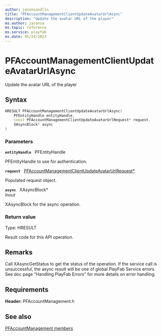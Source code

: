 ```yaml
---
author: jasonsandlin
title: "PFAccountManagementClientUpdateAvatarUrlAsync"
description: "Update the avatar URL of the player"
ms.author: jasonsa
ms.topic: reference
ms.service: playfab
ms.date: 05/24/2023
---
```


# PFAccountManagementClientUpdateAvatarUrlAsync  

Update the avatar URL of the player  

## Syntax  
  
```cpp
HRESULT PFAccountManagementClientUpdateAvatarUrlAsync(  
    PFEntityHandle entityHandle,  
    const PFAccountManagementClientUpdateAvatarUrlRequest* request,  
    XAsyncBlock* async  
)  
```  
  
### Parameters  
  
**`entityHandle`** &nbsp; PFEntityHandle  
  
PFEntityHandle to use for authentication.  
  
**`request`** &nbsp; [PFAccountManagementClientUpdateAvatarUrlRequest*](../../pfaccountmanagementtypes/structs/pfaccountmanagementclientupdateavatarurlrequest.md)  
  
Populated request object.  
  
**`async`** &nbsp; XAsyncBlock*  
*_Inout_*  
  
XAsyncBlock for the async operation.  
  
  
### Return value
Type: HRESULT
  
Result code for this API operation.
  
## Remarks  
  
Call XAsyncGetStatus to get the status of the operation. If the service call is unsuccessful, the async result will be one of global PlayFab Service errors. See doc page "Handling PlayFab Errors" for more details on error handling.
  
## Requirements  
  
**Header:** PFAccountManagement.h
  
## See also  
[PFAccountManagement members](../pfaccountmanagement_members.md)  

  
  
